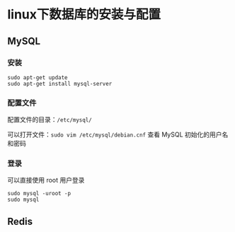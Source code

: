 # linux下数据库的安装与配置

## MySQL

### 安装

```shell
sudo apt-get update
sudo apt-get install mysql-server
```

### 配置文件

配置文件的目录：`/etc/mysql/`

可以打开文件：`sudo vim /etc/mysql/debian.cnf` 查看 MySQL 初始化的用户名和密码

### 登录

可以直接使用 root 用户登录

```shell
sudo mysql -uroot -p
sudo mysql
```

## Redis

